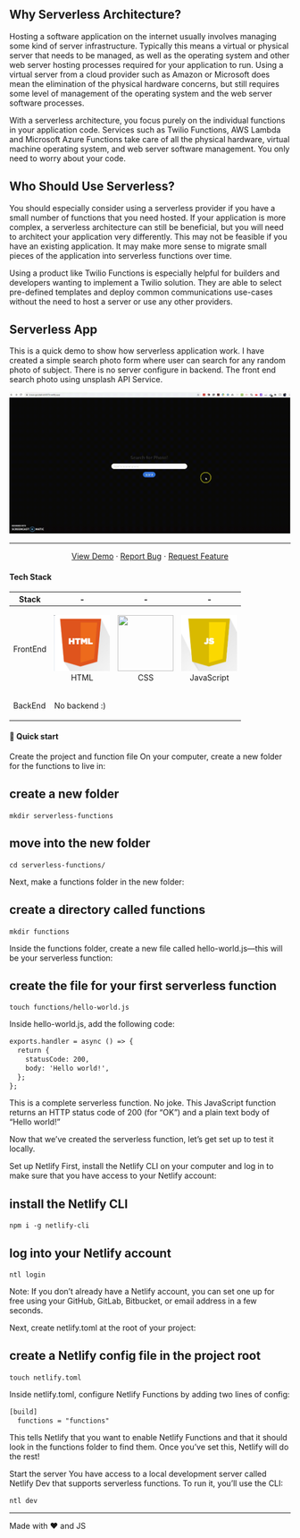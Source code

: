 
## Why Serverless Architecture?

Hosting a software application on the internet usually involves managing some kind of server infrastructure. Typically this means a virtual or physical server that needs to be managed, as well as the operating system and other web server hosting processes required for your application to run. Using a virtual server from a cloud provider such as Amazon or Microsoft does mean the elimination of the physical hardware concerns, but still requires some level of management of the operating system and the web server software processes.

With a serverless architecture, you focus purely on the individual functions in your application code. Services such as Twilio Functions, AWS Lambda and Microsoft Azure Functions take care of all the physical hardware, virtual machine operating system, and web server software management. You only need to worry about your code.

## Who Should Use Serverless?

You should especially consider using a serverless provider if you have a small number of functions that you need hosted. If your application is more complex, a serverless architecture can still be beneficial, but you will need to architect your application very differently. This may not be feasible if you have an existing application. It may make more sense to migrate small pieces of the application into serverless functions over time.

Using a product like Twilio Functions is especially helpful for builders and developers wanting to implement a Twilio solution. They are able to select pre-defined templates and deploy common communications use-cases without the need to host a server or use any other providers.

## Serverless App

This is a quick demo to show how serverless application work.
I have created a simple search photo form where user can search for any random photo of subject.
There is no server configure in backend. The front end search photo using unsplash API Service.

<p align="center">
  <a href="https://brave-goodall-db8079.netlify.app/">
    <img src="./media/serverless.gif" alt="Serverless Logo">
  </a>
</p>

---
 <p align="center">
    <a href="https://brave-goodall-db8079.netlify.app/">View Demo</a>
    ·
    <a href="https://github.com/riteshprk/serverless-functions/issues">Report Bug</a>
    ·
    <a href="https://github.com/riteshprk/serverless-functions/issues">Request Feature</a>
  </p>


#### Tech Stack

| Stack    | -                                                                                                  | -                                                                                                 | -                                                                                                 | 
| -------- | -------------------------------------------------------------------------------------------------- | ------------------------------------------------------------------------------------------------- | ------------------------------------------------------------------------------------------------- | 
| FrontEnd | <p align="center"><img src="./media/html.png" width="100" height="100"> <br />HTML</p> | <p align="center"><img src="./media/bulma.png" width="100" height="100"> <br />CSS</p>  |  <p align="center"><img src="./media/js.png" width="100" height="100"> <br />JavaScript</p>  | 
| BackEnd  | <p>No backend :)</p>   | 


#### :rocket: Quick start
Create the project and function file
On your computer, create a new folder for the functions to live in:

## create a new folder
```
mkdir serverless-functions
```

## move into the new folder
```
cd serverless-functions/
```
Next, make a functions folder in the new folder:

## create a directory called functions
```
mkdir functions
```
Inside the functions folder, create a new file called hello-world.js—this will be your serverless function:

## create the file for your first serverless function
```
touch functions/hello-world.js
```
Inside hello-world.js, add the following code:
```
exports.handler = async () => {
  return {
    statusCode: 200,
    body: 'Hello world!',
  };
};
```

This is a complete serverless function. No joke. This JavaScript function returns an HTTP status code of 200 (for “OK”) and a plain text body of “Hello world!”

Now that we’ve created the serverless function, let’s get set up to test it locally.

Set up Netlify
First, install the Netlify CLI on your computer and log in to make sure that you have access to your Netlify account:

## install the Netlify CLI 
```
npm i -g netlify-cli 
```

## log into your Netlify account 
```
ntl login
```
Note: If you don’t already have a Netlify account, you can set one up for free using your GitHub, GitLab, Bitbucket, or email address in a few seconds.

Next, create netlify.toml at the root of your project:

## create a Netlify config file in the project root 
```
touch netlify.toml
```
Inside netlify.toml, configure Netlify Functions by adding two lines of config:
```
[build]
  functions = "functions"
```
This tells Netlify that you want to enable Netlify Functions and that it should look in the functions folder to find them. Once you’ve set this, Netlify will do the rest!

Start the server
You have access to a local development server called Netlify Dev that supports serverless functions. To run it, you’ll use the CLI:
```
ntl dev
```


---

Made with ❤️ and JS